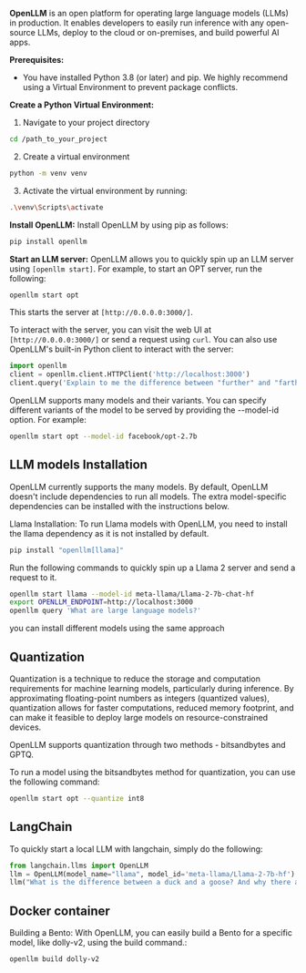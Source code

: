 **OpenLLM** is an open platform for operating large language models (LLMs) in production. It enables developers to easily run inference with any open-source LLMs, deploy to the cloud or on-premises, and build powerful AI apps.

**Prerequisites:**
- You have installed Python 3.8 (or later) and pip. We highly recommend using a Virtual Environment to prevent package conflicts.

**Create a Python Virtual Environment:**
1. Navigate to your project directory
```bash
cd /path_to_your_project
```

2. Create a virtual environment
```bash
python -m venv venv
```

3. Activate the virtual environment by running:
```bash
.\venv\Scripts\activate
```


**Install OpenLLM:**
Install OpenLLM by using pip as follows:
```bash
pip install openllm
```


**Start an LLM server:**
OpenLLM allows you to quickly spin up an LLM server using `[openllm start]`. For example, to start an OPT server, run the following:
```bash
openllm start opt
```

This starts the server at `[http://0.0.0.0:3000/]`.

To interact with the server, you can visit the web UI at `[http://0.0.0.0:3000/]` or send a request using `curl`. You can also use OpenLLM's built-in Python client to interact with the server:
```python
import openllm
client = openllm.client.HTTPClient('http://localhost:3000')
client.query('Explain to me the difference between "further" and "farther"')
```

OpenLLM supports many models and their variants. You can specify different variants of the model to be served by providing the --model-id option. For example:
```bash
openllm start opt --model-id facebook/opt-2.7b
```

## LLM models Installation

OpenLLM currently supports the many models. By default, OpenLLM doesn't include dependencies to run all models. The extra model-specific dependencies can be installed with the instructions below.

Llama Installation:
To run Llama models with OpenLLM, you need to install the llama dependency as it is not installed by default.
```bash
pip install "openllm[llama]"
```

Run the following commands to quickly spin up a Llama 2 server and send a request to it.

```bash
openllm start llama --model-id meta-llama/Llama-2-7b-chat-hf
export OPENLLM_ENDPOINT=http://localhost:3000
openllm query 'What are large language models?'
```

you can install different models using the same approach


## Quantization

Quantization is a technique to reduce the storage and computation requirements for machine learning models, particularly during inference. By approximating floating-point numbers as integers (quantized values), quantization allows for faster computations, reduced memory footprint, and can make it feasible to deploy large models on resource-constrained devices.

OpenLLM supports quantization through two methods - bitsandbytes and GPTQ.

To run a model using the bitsandbytes method for quantization, you can use the following command:

```bash
openllm start opt --quantize int8
```

## LangChain
To quickly start a local LLM with langchain, simply do the following:

```python
from langchain.llms import OpenLLM
llm = OpenLLM(model_name="llama", model_id='meta-llama/Llama-2-7b-hf')
llm("What is the difference between a duck and a goose? And why there are so many Goose in Canada?")
```

## Docker container
Building a Bento: With OpenLLM, you can easily build a Bento for a specific model, like dolly-v2, using the build command.:

```bash
openllm build dolly-v2
```